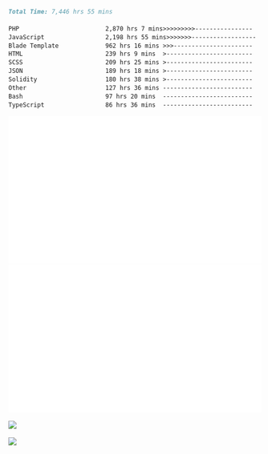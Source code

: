 <!--START_SECTION:waka-->

```markdown
Total Time: 7,446 hrs 55 mins

PHP                        2,870 hrs 7 mins>>>>>>>>>----------------   37.89 %
JavaScript                 2,198 hrs 55 mins>>>>>>>------------------   29.03 %
Blade Template             962 hrs 16 mins >>>----------------------   12.70 %
HTML                       239 hrs 9 mins  >------------------------   03.16 %
SCSS                       209 hrs 25 mins >------------------------   02.76 %
JSON                       189 hrs 18 mins >------------------------   02.50 %
Solidity                   180 hrs 38 mins >------------------------   02.38 %
Other                      127 hrs 36 mins -------------------------   01.68 %
Bash                       97 hrs 20 mins  -------------------------   01.29 %
TypeScript                 86 hrs 36 mins  -------------------------   01.14 %
```

<!--END_SECTION:waka-->

![](https://raw.githubusercontent.com/DrMaxis/github-stats-transparent/output/generated/overview.svg)
![](https://raw.githubusercontent.com/DrMaxis/github-stats-transparent/output/generated/languages.svg)

![](https://git-readme-stats-drmaxis-projects.vercel.app/api?username=drmaxis&show_icons=true&theme=outrun&count_private=true&show=reviews,discussions_started,discussions_answered,prs_merged,prs_merged_percentage&custom_title=2024%20Github%20Rank)
 
<a href="https://count.getloli.com/"><img src="https://count.getloli.com/get/@:maxis-the-alchemist?theme=rule34"></a>
<!-- https://count.getloli.com/get/@alchemist?theme=rule34 -->
<br>
